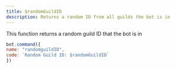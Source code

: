 ```yaml
---
title: $randomGuildID
description: Returns a random ID from all guilds the bot is in
---
```


This function returns a random guild ID that the bot is in

```javascript
bot.command({
name: "randomguildID",
code: `Random Guild ID: $randomGuildID`
})
```

